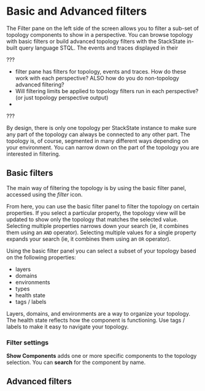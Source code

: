 # Basic and Advanced filters

The Filter pane on the left side of the screen allows you to filter a sub-set of topology components to show in a perspective. You can browse topology with basic filters or build advanced topology filters with the StackState in-built query language STQL.
The events and traces displayed in their 



???
* filter pane has filters for topology, events and traces. How do these work with each perspective? ALSO how do you do non-topology advanced filtering?
* Will filtering limits be applied to topology filters run in each perspective? (or just topology perspective output)
*
???




By design, there is only one topology per StackState instance to make sure any part of the topology can always be connected to any other part. The topology is, of course, segmented in many different ways depending on your environment. You can narrow down on the part of the topology you are interested in filtering.

## Basic filters

The main way of filtering the topology is by using the basic filter panel, accessed using the _filter_ icon.

From here, you can use the basic filter panel to filter the topology on certain properties. If you select a particular property, the topology view will be updated to show only the topology that matches the selected value. Selecting multiple properties narrows down your search \(ie, it combines them using an `AND` operator\). Selecting multiple values for a single property expands your search \(ie, it combines them using an `OR` operator\).

Using the basic filter panel you can select a subset of your topology based on the following properties:

* layers
* domains
* environments
* types
* health state
* tags / labels

Layers, domains, and environments are a way to organize your topology. The health state reflects how the component is functioning. Use tags / labels to make it easy to navigate your topology.

### Filter settings

**Show Components** adds one or more specific components to the topology selection. You can **search** for the component by name.

## Advanced filters

